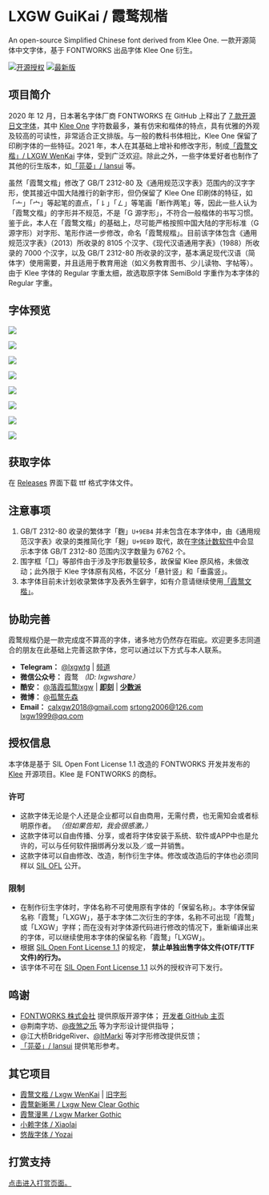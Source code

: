 # LXGW GuiKai / 霞鹜规楷
An open-source Simplified Chinese font derived from Klee One. 一款开源简体中文字体，基于 FONTWORKS 出品字体 Klee One 衍生。


[![开源授权](https://img.shields.io/github/license/lxgw/LxgwGuiKai?style=flat-square)](https://github.com/lxgw/LxgwGuiKai)
[![最新版](https://img.shields.io/github/release/lxgw/LxgwGuiKai?style=flat-square)](https://github.com/lxgw/LxgwGuiKai/releases)


## 项目简介

2020 年 12 月，日本著名字体厂商 FONTWORKS 在 GitHub 上释出了 [7 款开源日文字体](https://github.com/fontworks-fonts)，其中 [Klee One](https://github.com/fontworks-fonts/Klee) 字符数最多，兼有仿宋和楷体的特点，具有优雅的外观及较高的可读性，非常适合正文排版。与一般的教科书体相比，Klee One 保留了印刷字体的一些特征。2021 年，本人在其基础上增补和修改字形，制成[「霞鹜文楷」/ LXGW WenKai](https://github.com/lxgw/LxgwWenKai) 字体，受到广泛欢迎。除此之外，一些字体爱好者也制作了其他的衍生版本，如[「芫荽」/ Iansui](https://github.com/ButTaiwan/iansui) 等。

虽然「霞鹜文楷」修改了 GB/T 2312-80 及《通用规范汉字表》范围内的汉字字形，使其接近中国大陆推行的新字形，但仍保留了 Klee One 印刷体的特征，如「亠」「宀」等起笔的直点，「㇙」「㇜」等笔画「断作两笔」等，因此一些人认为「霞鹜文楷」的字形并不规范，不是「G 源字形」，不符合一般楷体的书写习惯。鉴于此，本人在「霞鹜文楷」的基础上，尽可能严格按照中国大陆的字形标准（G 源字形）对字形、笔形作进一步修改，命名「霞鹜规楷」。目前该字体包含《通用规范汉字表》（2013）所收录的 8105 个汉字、《现代汉语通用字表》（1988）所收录的 7000 个汉字，以及 GB/T 2312-80 所收录的汉字，基本满足现代汉语（简体字）使用需要，并且适用于教育用途（如义务教育图书、少儿读物、字帖等）。由于 Klee 字体的 Regular 字重太细，故选取原字体 SemiBold 字重作为本字体的 Regular 字重。

## 字体预览
![](https://raw.githubusercontent.com/lxgw/LxgwGuiKai/main/documentation/guikai-1.png)

![](https://raw.githubusercontent.com/lxgw/LxgwGuiKai/main/documentation/guikai-2.png)

![](https://raw.githubusercontent.com/lxgw/LxgwGuiKai/main/documentation/guikai-3.png)

![](https://raw.githubusercontent.com/lxgw/LxgwGuiKai/main/documentation/guikai-4.png)

![](https://raw.githubusercontent.com/lxgw/LxgwGuiKai/main/documentation/guikai-5.png)

![](https://raw.githubusercontent.com/lxgw/LxgwGuiKai/main/documentation/guikai-6.png)

![](https://raw.githubusercontent.com/lxgw/LxgwGuiKai/main/documentation/guikai-7.png)

![](https://raw.githubusercontent.com/lxgw/LxgwGuiKai/main/documentation/guikai-8.png)

## 获取字体

在 [Releases](https://github.com/lxgw/LxgwGuiKai/releases) 界面下载 ttf 格式字体文件。

## 注意事项

1. GB/T 2312-80 收录的繁体字「麴」`U+9EB4` 并未包含在本字体中，由《通用规范汉字表》收录的类推简化字「麹」`U+9EB9` 取代，故在[字体计数软件](https://github.com/NightFurySL2001/CJK-character-count)中会显示本字体 GB/T 2312-80 范围内汉字数量为 6762 个。
2. 围字框「囗」等部件由于涉及字形数量较多，故保留 Klee 原风格，未做改动；此外限于 Klee 字体原有风格，不区分「悬针竖」和「垂露竖」。
3. 本字体目前未计划收录繁体字及表外生僻字，如有介意请继续使用[「霞鹜文楷」](https://github.com/lxgw/LxgwWenKai)。

## 协助完善

霞鹜规楷仍是一款完成度不算高的字体，诸多地方仍然存在瑕疵。欢迎更多志同道合的朋友在此基础上完善这款字体，您可以通过以下方式与本人联系。

- **Telegram：** [@lxgwtg](https://t.me/lxgwtg) | [频道](https://t.me/lxgwandroidfont)
- **微信公众号：** 霞鹜 *（ID: lxgwshare）*
- **酷安：** [@落霞孤鹜lxgw](https://www.coolapk.com/u/633884) | [**即刻**](https://m.okjike.com/users/2e826735-48e6-46c5-b0c2-278cb1853b54?ref=PROFILE_CARD&source=user_card&s=eyJ1IjoiNWVlMzkwZGRkNWNhNTgwMDE3NjljZjFiIiwiZCI6MX0%3D&utm_source=create_card) | [**少数派**](https://sspai.com/u/ng008g7q)
- **微博：** [@孤鹜先森](https://weibo.com/6624339726)
- **Email：** calxgw2018@gmail.com srtong2006@126.com lxgw1999@qq.com

## 授权信息

本字体是基于 SIL Open Font License 1.1 改造的 FONTWORKS 开发并发布的 [Klee](https://github.com/fontworks-fonts/Klee) 开源项目。Klee 是 FONTWORKS 的商标。

### 许可

- 这款字体无论是个人还是企业都可以自由商用，无需付费，也无需知会或者标明原作者。 *（但如果告知，我会很感激。）*
- 这款字体可以自由传播、分享，或者将字体安装于系统、软件或APP中也是允许的，可以与任何软件捆绑再分发以及／或一并销售。
- 这款字体可以自由修改、改造，制作衍生字体。修改或改造后的字体也必须同样以 [SIL OFL](https://scripts.sil.org/OFL) 公开。

### 限制

- 在制作衍生字体时，字体名称不可使用原有字体的「保留名称」。本字体保留名称「霞鹜」「LXGW」，基于本字体二次衍生的字体，名称不可出现「霞鹜」或「LXGW」字样；而在没有对字体源代码进行修改的情况下，重新编译出来的字体，可以继续使用本字体的保留名称「霞鹜」「LXGW」。
- 根据 [SIL Open Font License 1.1](https://scripts.sil.org/OFL) 的规定， **禁止单独出售字体文件(OTF/TTF文件)的行为。**
- 该字体不可在 [SIL Open Font License 1.1](https://scripts.sil.org/OFL) 以外的授权许可下发行。

## 鸣谢

- [FONTWORKS 株式会社](http://fontworks.co.jp) 提供原版开源字体； [开发者 GitHub 主页](https://github.com/fontworks-fonts/)
- @荆南字坊、[@夜煞之乐](https://github.com/NightFurySL2001) 等为字形设计提供指导；
- @江大桥BridgeRiver、[@ItMarki](https://github.com/ItMarki) 等对字形修改提供反馈；
- [「芫荽」/ Iansui](https://github.com/ButTaiwan/iansui) 提供笔形参考。

## 其它项目

- [霞鹜文楷 / Lxgw WenKai](https://github.com/lxgw/LxgwWenKai) | [旧字形](https://github.com/lxgw/LxgwWenKaiTC)
- [霞鹜新晰黑 / Lxgw New Clear Gothic](https://github.com/lxgw/LxgwNewClearGothic)
- [霞鹜漫黑 / Lxgw Marker Gothic](https://github.com/lxgw/LxgwMarkerGothic)
- [小赖字体 / Xiaolai](https://github.com/lxgw/kose-font)
- [悠哉字体 / Yozai](https://github.com/lxgw/yozai-font)

## 打赏支持

[点击进入打赏页面。](https://github.com/lxgw/lxgw/blob/main/Donate.md)
